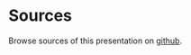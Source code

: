 # Sources

Browse sources of this presentation on
[github](https://github.com/sagotch/preasy/tree/gh-pages/src).